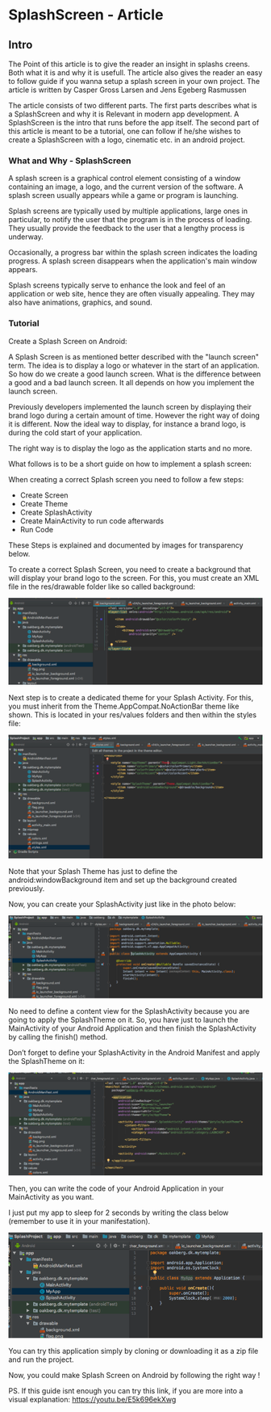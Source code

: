 # SplashScreen - Article

## Intro

The Point of this article is to give the reader an insight in splashs creens. Both what it is and why it is usefull. The article also gives the reader an easy to follow guide if you wanna setup a splash screen in your own project.
The article is written by Casper Gross Larsen and Jens Egeberg Rasmussen

The article consists of two different parts.
The first parts describes what is a SplashScreen and why it is Relevant in modern app development. A SplashScreen is the intro that runs before the app itself.
The second part of this article is meant to be a tutorial, one can follow if he/she wishes to create a SplashScreen with a logo, cinematic etc. in an android project.

### What and Why - SplashScreen

A splash screen is a graphical control element consisting of a window containing an image, a logo, and the current version of the software. A splash screen usually appears while a game or program is launching.

Splash screens are typically used by multiple applications, large ones in particular, to notify the user that the program is in the process of loading. They usually provide the feedback to the user that a lengthy process is underway.

Occasionally, a progress bar within the splash screen indicates the loading progress. A splash screen disappears when the application's main window appears.

Splash screens typically serve to enhance the look and feel of an application or web site, hence they are often visually appealing. They may also have animations, graphics, and sound.

### Tutorial

Create a Splash Screen on Android:

A Splash Screen is as mentioned better described with the "launch screen" term. The idea is to display a logo or whatever in the start of an application. So how do we create a good launch screen. What is the difference between a good and a bad launch screen. 
It all depends on how you implement the launch screen.

Previously developers implemented the launch screen by displaying their brand logo during a certain amount of time. 
However the right way of doing it is different. Now the ideal way to display, for instance a brand logo, is during the cold start of your application.

The right way is to display the logo as the application starts and no more.

What follows is to be a short guide on how to implement a splash screen:

When creating a correct Splash screen you need to follow a few steps:
  - Create Screen
  - Create Theme
  - Create SplashActivity
  - Create MainActivity to run code afterwards
  - Run Code
  
These Steps is explained and documented by images for transparency below.

To create a correct Splash Screen, you need to create a background that will display your brand logo to the screen. For this, you must create an XML file in the res/drawable folder like so called background:

![alt text](https://github.com/J-Egeberg/SplashScreen/blob/master/Pictures/1.png)

Next step is to create a dedicated theme for your Splash Activity. For this, you must inherit from the Theme.AppCompat.NoActionBar theme like shown. This is located in your res/values folders and then within the styles file:

![alt text](https://github.com/J-Egeberg/SplashScreen/blob/master/Pictures/2.png)

Note that your Splash Theme has just to define the android:windowBackground item and set up the background created previously.

Now, you can create your SplashActivity just like in the photo below:

![alt text](https://github.com/J-Egeberg/SplashScreen/blob/master/Pictures/3.png)

No need to define a content view for the SplashActivity because you are going to apply the SplashTheme on it. So, you have just to launch the MainActivity of your Android Application and then finish the SplashActivity by calling the finish() method.

Don’t forget to define your SplashActivity in the Android Manifest and apply the SplashTheme on it:

![alt text](https://github.com/J-Egeberg/SplashScreen/blob/master/Pictures/4.png)

Then, you can write the code of your Android Application in your MainActivity as you want.

I just put my app to sleep for 2 seconds by writing the class below (remember to use it in your manifestation).

![alt text](https://github.com/J-Egeberg/SplashScreen/blob/master/Pictures/5.png)

You can try this application simply by cloning or downloading it as a zip file and run the project.

Now, you could make Splash Screen on Android by following the right way !

PS. If this guide isnt enough you can try this link, 
if you are more into a visual explanation: https://youtu.be/E5k696ekXwg 
